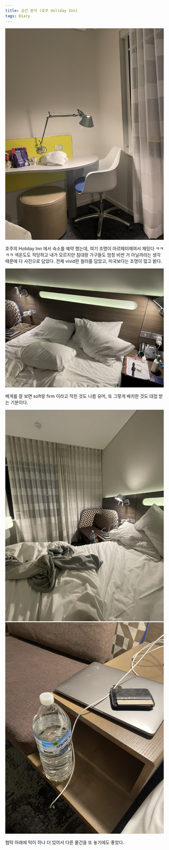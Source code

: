 ```yaml
---
title: 공간 분석 (호주 Holiday Inn)
tags: Diary
---
```


![image](/assets/images/250921_조명.jpeg)

호주의 Holiday Inn 에서 숙소를 예약 했는데, 여기 조명이 아르떼미떼여서 재밌다 ㅋㅋㅋㅋ 색온도도 적당하고 내가 모르지만 침대랑 가구들도 엄청 비싼 거 아닐까라는 생각 때문에 다 사진으로 담았다. 전체 vivid한 컬러를 담았고, 미국보다는 조명이 많고 밝다.

![image](/assets/images/250921_침대.jpeg)

베게를 잘 보면 soft랑 firm 이라고 적힌 것도 나름 유머, 또 그렇게 배치한 것도 대접 받는 기분이다.

![image](/assets/images/250921_전체.jpeg)
![image](/assets/images/250921_협탁.jpeg)

협탁 아래에 턱이 하나 더 있어서 다른 물건을 또 놓기에도 좋았다.